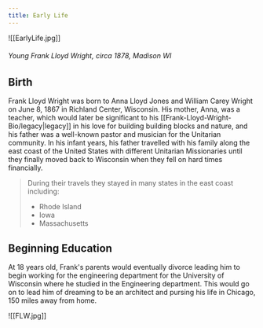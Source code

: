 ```yaml
---
title: Early Life
---
```

![[EarlyLife.jpg]]
###### Young Frank Lloyd Wright, circa 1878, Madison WI


## Birth
Frank Lloyd Wright was born to Anna Lloyd Jones and William Carey Wright on June 8, 1867 in Richland Center, Wisconsin.  His mother, Anna, was a teacher, which would later be significant to his [[Frank-Lloyd-Wright-Bio/legacy|legacy]] in his love for building building blocks and nature, and his father was a well-known pastor and musician for the Unitarian community.  In his infant years, his father travelled with his family along the east coast of the United States with different Unitarian Missionaries until they finally moved back to Wisconsin when they fell on hard times financially. 
> During their travels they stayed in many states in the east coast including:
> * Rhode Island
> * Iowa
> * Massachusetts

## Beginning Education
At 18 years old, Frank's parents would eventually divorce leading him to begin working for the engineering department for the University of Wisconsin where he studied in the Engineering department. This would go on to lead him of dreaming to be an architect and pursing his life in Chicago, 150 miles away from home.

![[FLW.jpg]]